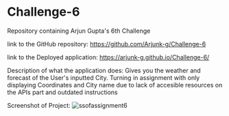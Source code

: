 # Challenge-6
Repository containing Arjun Gupta's 6th Challenge 




link to the GitHub repository: https://github.com/Arjunk-g/Challenge-6

link to the Deployed application: https://arjunk-g.github.io/Challenge-6/

Description of what the application does: Gives you the weather and forecast of the User's inputted City.
Turning in assignment with only displaying Coordinates and City name due to lack of accesible resources on the APIs part and outdated instructions






Screenshot of Project:
![ssofassignment6](https://user-images.githubusercontent.com/112139137/200153685-ba042ce4-7535-420c-a443-95315ed88cba.PNG)
